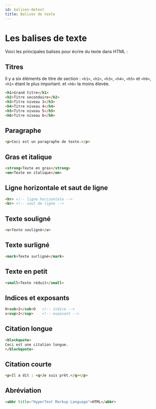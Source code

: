 ```yaml
---
id: balises-detext
title: Balises de texte
---
```


# Les balises de texte

Voici les principales balises pour écrire du texte dans HTML :

## Titres
Il y a six éléments de titre de section : `<h1>`, `<h2>`, `<h3>`, `<h4>`, `<h5>` et `<h6>`, `<h1>` étant le plus important. et `<h6>` la moins élevée.


```html
<h1>Grand titre</h1>
<h2>Titre secondaire</h2>
<h3>Titre niveau 3</h3>
<h4>Titre niveau 4</h4>
<h5>Titre niveau 5</h5>
<h6>Titre niveau 6</h6>
```
## Paragraphe
```html
<p>Ceci est un paragraphe de texte.</p>
```

## Gras et italique
```html
<strong>Texte en gras</strong>
<em>Texte en italique</em>
```

## Ligne horizontale et saut de ligne
```html
<hr> <!-- ligne horizontale -->
<br> <!-- saut de ligne -->
```

## Texte souligné
```html
<u>Texte souligné</u>
```

## Texte surligné
```html
<mark>Texte surligné</mark>
```

## Texte en petit
```html
<small>Texte réduit</small>
```

## Indices et exposants
```html
H<sub>2</sub>O   <!-- indice -->
x<sup>2</sup>    <!-- exposant -->
```

## Citation longue
```html
<blockquote>
Ceci est une citation longue.
</blockquote>
```

## Citation courte
```html
<p>Il a dit : <q>Je suis prêt.</q></p>
```

## Abréviation
```html
<abbr title="HyperText Markup Language">HTML</abbr>
```